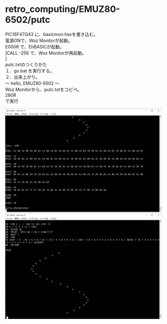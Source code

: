 # retro_computing/EMUZ80-6502/putc
PIC18F47Q43 に、basicmon.hexを書き込む。
\
電源ONで、Woz Monitorが起動。
\
E000R で、EhBASICが起動。
\
]CALL -256 で、Woz Monitorが再起動。
\
]
\
putc.txtのつくりかた
\
１．go.bat を実行する。
\
２．出来上がり。
\
～ hello, EMUZ80-6502 ～
\
Woz Monitorから、putc.txtをコピペ。
\
280R
\
で実行

![putc](https://github.com/kadokuratsuyoshi/retro_computing/blob/main/EMUZ80-6502/putc/6502c.png)
![putc](https://github.com/kadokuratsuyoshi/retro_computing/blob/main/EMUZ80-6502/putc/6502bas.png)

